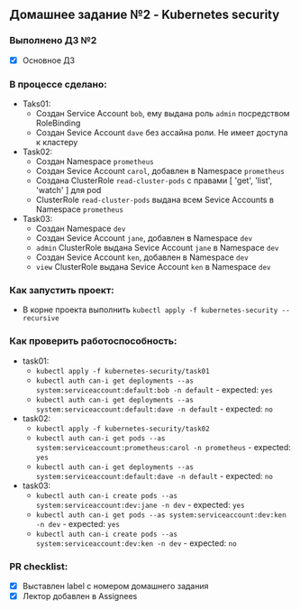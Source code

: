 ## Домашнее задание №2 - Kubernetes security

### Выполнено ДЗ №2

 - [X] Основное ДЗ

### В процессе сделано:
 - Taks01:
   - Создан Service Account `bob`, ему выдана роль `admin` посредством RoleBinding
   - Создан Sevice Account `dave` без ассайна роли. Не имеет доступа к кластеру
 - Task02:
   - Создан Namespace `prometheus`
   - Создан Sevice Account `carol`, добавлен в Namespace `prometheus`
   - Создана ClusterRole `read-cluster-pods` с правами [ 'get', 'list', 'watch' ] для pod
   - ClusterRole `read-cluster-pods` выдана всем Sevice Accounts в Namespace `prometheus`
 - Task03:
   - Создан Namespace `dev`
   - Создан Sevice Account `jane`, добавлен в Namespace `dev`
   - `admin` ClusterRole выдана Sevice Account `jane` в Namespace `dev`
   - Создан Sevice Account `ken`, добавлен в Namespace `dev`
   - `view` ClusterRole выдана Sevice Account `ken` в Namespace `dev`

### Как запустить проект:
 - В корне проекта выполнить `kubectl apply -f kubernetes-security --recursive  `

### Как проверить работоспособность:
 - task01:
   - `kubectl apply -f kubernetes-security/task01`
   - `kubectl auth can-i get deployments --as system:serviceaccount:default:bob -n default` - expected: `yes`
   - `kubectl auth can-i get deployments --as system:serviceaccount:default:dave -n default` - expected: `no`
 - task02:
   - `kubectl apply -f kubernetes-security/task02`
   - `kubectl auth can-i get pods --as system:serviceaccount:prometheus:carol -n prometheus` - expected: `yes`
   - `kubectl auth can-i get deployments --as system:serviceaccount:default:dave -n default` - expected: `no`
 - task03:
   - `kubectl auth can-i create pods --as system:serviceaccount:dev:jane -n dev` - expected: `yes`
   - `kubectl auth can-i get pods --as system:serviceaccount:dev:ken -n dev` - expected: `yes`
   - `kubectl auth can-i create pods --as system:serviceaccount:dev:ken -n dev` - expected: `no`

### PR checklist:
 - [X] Выставлен label с номером домашнего задания
 - [X] Лектор добавлен в Assignees
